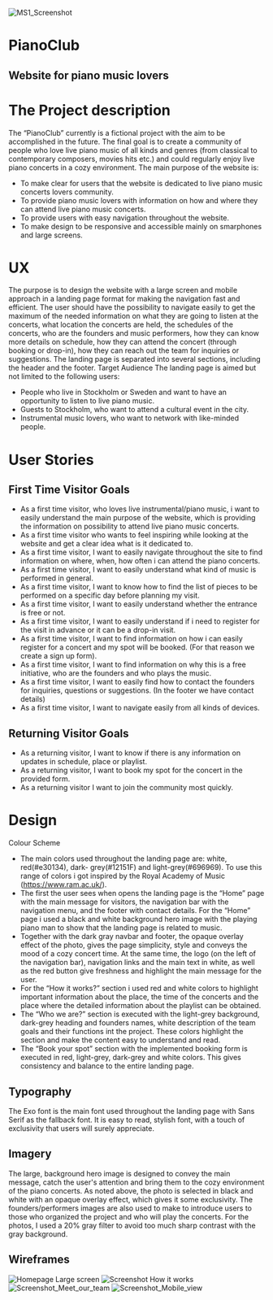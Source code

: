 
![MS1_Screenshot](https://user-images.githubusercontent.com/65509895/106314805-91606080-626a-11eb-9875-249ef91bc23a.png)

# PianoClub
## Website for piano music lovers

# The Project description

The “PianoClub” currently is a fictional project with the aim to be accomplished in the future. The final goal is to create a community of people who love live piano music of all kinds and genres (from classical to contemporary composers, movies hits etc.) and could regularly enjoy live piano concerts in a cozy environment. 
The main purpose of the website is:
- To make clear for users that the website is dedicated to live piano music concerts lovers community.
- To provide piano music lovers with information on how and where they can attend live piano music concerts.
- To provide users with easy navigation throughout the website.
- To make design to be responsive and accessible mainly on smarphones and large screens.
 
# UX
The purpose is to design the website with a large screen and mobile approach in a landing page format for making the navigation fast and efficient.
The user should have the possibility to navigate easily to get the maximum of the needed information on what they are going to listen at the concerts, what location the concerts are held, the schedules of the concerts, who are the founders and music performers, how they can know more details on schedule, how they can attend the concert (through booking or drop-in), how they can reach out the team for inquiries or suggestions.
The landing page is separated into several sections, including the header and the footer. 
Target Audience
The landing page is aimed but not limited to the following users:
- People who live in Stockholm or Sweden and want to have an opportunity to listen to live piano music.
- Guests to Stockholm, who want to attend a cultural event in the city.
- Instrumental music lovers, who want to network with like-minded people.
 
# User Stories

## First Time Visitor Goals

- As a first time visitor, who loves live instrumental/piano music, i want to easily understand the main purpose of the website, which is providing the information on possibility to attend live piano music concerts.
- As a first time visitor who wants to feel inspiring while looking at the website and get a clear idea what is it dedicated to. 
- As a first time visitor, I want to easily navigate throughout the site to find information on where, when, how often i can attend the piano concerts.
- As a first time visitor, I want to easily understand what kind of music is performed in general.
- As a first time visitor, I want to know how to find the list of pieces to be performed on a specific day before planning my visit. 
- As a first time visitor, I want to easily understand whether the entrance is free or not.
- As a first time visitor, I want to easily understand if i need to register for the visit in advance or it can be a drop-in visit.
- As a first time visitor, I want to find information on how i can easily register for a concert and my spot will be booked. (For that reason we create a sign up form).
- As a first time visitor, I want to find information on why this is a free initiative, who are the founders and who plays the music.
- As a first time visitor, I want to easily find how to contact the founders for inquiries, questions or suggestions. (In the footer we have contact details) 
- As a first time visitor, I want to navigate easily from all kinds of devices.

## Returning Visitor Goals
- As a returning visitor, I want to know if there is any information on updates in schedule, place or playlist.
- As a returning visitor, I want to book my spot for the concert in the provided form.  
- As a returning visitor I want to join the community most quickly.


# Design

Colour Scheme
- The main colors used throughout the landing page are: white, red(#e30134), dark- grey(#12151F) and light-grey(#696969). To use this range of colors i got inspired by the Royal Academy of Music (https://www.ram.ac.uk/).
- The first the user sees when opens the landing page is the “Home” page with the main message for visitors, the navigation bar with the navigation menu, and the footer with contact details. For the “Home” page i used a black and white background hero image with the playing piano man to show that the landing page is related to music.
- Together with the dark gray navbar and footer, the opaque overlay effect of the photo, gives the page simplicity, style and conveys the mood of a cozy concert time. At the same time, the logo (on the left of the navigation bar), navigation links and the main text in white, as well as the red button give freshness and highlight the main message for the user.
- For the “How it works?” section i used red and white colors to highlight important information about the place, the time of the concerts and the place where the detailed information about the playlist can be obtained.
- The “Who we are?” section is executed with the light-grey background, dark-grey heading and founders names, white description of the team goals and their functions int the project. These colors highlight the section and make the content easy to understand and read.
- The “Book your spot” section with the implemented booking form is executed in red, light-grey, dark-grey and white colors. This gives consistency and balance to the entire landing page. 

## Typography
The Exo font is the main font used throughout the landing page with Sans Serif as the fallback font. It is easy to read, stylish font, with a touch of exclusivity that users will surely appreciate.

## Imagery
The large, background hero image is designed to convey the main message, catch the user's attention and bring them to the cozy environment of the piano concerts. As noted above, the photo is selected in black and white with an opaque overlay effect, which gives it some exclusivity.
The founders/performers images are also used to make to introduce users to those who organized the project and who will play the concerts. For the photos, I used a 20% gray filter to avoid too much sharp contrast with the gray background.

## Wireframes


![Homepage Large screen](https://user-images.githubusercontent.com/65509895/106316449-09c82100-626d-11eb-8ed5-f85bb0f6d405.png)
![Screenshot How it works](https://user-images.githubusercontent.com/65509895/106316456-0df43e80-626d-11eb-81c2-2c23fb2a932c.png)
![Screenshot_Meet_our_team](https://user-images.githubusercontent.com/65509895/106316459-10569880-626d-11eb-8490-6dc5202f1add.png)
![Screenshot_Mobile_view](https://user-images.githubusercontent.com/65509895/106316467-12b8f280-626d-11eb-95fa-44422af66c05.png)

